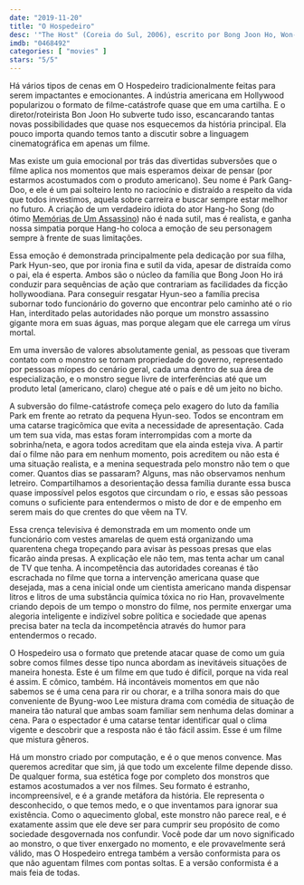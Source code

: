```yaml
---
date: "2019-11-20"
title: "O Hospedeiro"
desc: '"The Host" (Coreia do Sul, 2006), escrito por Bong Joon Ho, Won-jun Ha e Chul-hyun Baek, dirigido por Bong Joon Ho, com Kang-ho Song como o pai, Ko Asung como a garota, Hee-Bong Byun como o avô, Hae-il Park como o irmão e Doona Bae como a irmã (aka Bae Doo-na). Assisti na Netflix enquanto está ainda disponível.'
imdb: "0468492"
categories: [ "movies" ]
stars: "5/5"
---
```

Há vários tipos de cenas em O Hospedeiro tradicionalmente feitas para serem impactantes e emocionantes. A indústria americana em Hollywood popularizou o formato de filme-catástrofe quase que em uma cartilha. E o diretor/roteirista Bon Joon Ho subverte tudo isso, escancarando tantas novas possibilidades que quase nos esquecemos da história principal. Ela pouco importa quando temos tanto a discutir sobre a linguagem cinematográfica em apenas um filme.

Mas existe um guia emocional por trás das divertidas subversões que o filme aplica nos momentos que mais esperamos deixar de pensar (por estarmos acostumados com o produto americano). Seu nome é Park Gang-Doo, e ele é um pai solteiro lento no raciocínio e distraído a respeito da vida que todos investimos, aquela sobre carreira e buscar sempre estar melhor no futuro. A criação de um verdadeiro idiota do ator Hang-ho Song (do ótimo [Memórias de Um Assassino](/memorias-de-um-assassino)) não é nada sutil, mas é realista, e ganha nossa simpatia porque Hang-ho coloca a emoção de seu personagem sempre à frente de suas limitações.

Essa emoção é demonstrada principalmente pela dedicação por sua filha, Park Hyun-seo, que por ironia fina e sutil da vida, apesar de distraída como o pai, ela é esperta. Ambos são o núcleo da família que Bong Joon Ho irá conduzir para sequências de ação que contrariam as facilidades da ficção hollywoodiana. Para conseguir resgatar Hyun-seo a família precisa subornar todo funcionário do governo que encontrar pelo caminho até o rio Han, interditado pelas autoridades não porque um monstro assassino gigante mora em suas águas, mas porque alegam que ele carrega um vírus mortal.

Em uma inversão de valores absolutamente genial, as pessoas que tiveram contato com o monstro se tornam propriedade do governo, representado por pessoas míopes do cenário geral, cada uma dentro de sua área de especialização, e o monstro segue livre de interferências até que um produto letal (americano, claro) chegue até o país e dê um jeito no bicho.

A subversão do filme-catástrofe começa pelo exagero do luto da família Park em frente ao retrato da pequena Hyun-seo. Todos se encontram em uma catarse tragicômica que evita a necessidade de apresentação. Cada um tem sua vida, mas estas foram interrompidas com a morte da sobrinha/neta, e agora todos acreditam que ela ainda esteja viva. A partir daí o filme não para em nenhum momento, pois acreditem ou não esta é uma situação realista, e a menina sequestrada pelo monstro não tem o que comer. Quantos dias se passaram? Alguns, mas não observamos nenhum letreiro. Compartilhamos a desorientação dessa família durante essa busca quase impossível pelos esgotos que circundam o rio, e essas são pessoas comuns o suficiente para entendermos o misto de dor e de empenho em serem mais do que crentes do que vêem na TV.

Essa crença televisiva é demonstrada em um momento onde um funcionário com vestes amarelas de quem está organizando uma quarentena chega tropeçando para avisar às pessoas presas que elas ficarão ainda presas. A explicação ele não tem, mas tenta achar um canal de TV que tenha. A incompetência das autoridades coreanas é tão escrachada no filme que torna a intervenção americana quase que desejada, mas a cena inicial onde um cientista americano manda dispensar litros e litros de uma substância química tóxica no rio Han, provavelmente criando depois de um tempo o monstro do filme, nos permite enxergar uma alegoria inteligente e indizível sobre política e sociedade que apenas precisa bater na tecla da incompetência através do humor para entendermos o recado.

O Hospedeiro usa o formato que pretende atacar quase de como um guia sobre comos filmes desse tipo nunca abordam as inevitáveis situações de maneira honesta. Este é um filme em que tudo é difícil, porque na vida real é assim. E cômico, também. Há incontáveis momentos em que não sabemos se é uma cena para rir ou chorar, e a trilha sonora mais do que conveniente de Byung-woo Lee mistura drama com comédia de situação de maneira tão natural que ambas soam familiar sem nenhuma delas dominar a cena. Para o espectador é uma catarse tentar identificar qual o clima vigente e descobrir que a resposta não é tão fácil assim. Esse é um filme que mistura gêneros.

Há um monstro criado por computação, e é o que menos convence. Mas queremos acreditar que sim, já que todo um excelente filme depende disso. De qualquer forma, sua estética foge por completo dos monstros que estamos acostumados a ver nos filmes. Seu formato é estranho, incompreensível, e é a grande metáfora da história. Ele representa o desconhecido, o que temos medo, e o que inventamos para ignorar sua existência. Como o aquecimento global, este monstro não parece real, e é exatamente assim que ele deve ser para cumprir seu propósito de como sociedade desgovernada nos confundir. Você pode dar um novo significado ao monstro, o que tiver enxergado no momento, e ele provavelmente será válido, mas O Hospedeiro entrega também a versão conformista para os que não aguentam filmes com pontas soltas. E a versão conformista é a mais feia de todas.
